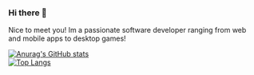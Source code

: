 ### Hi there 👋
Nice to meet you! Im a passionate software developer ranging from web and mobile apps to desktop games!

[![Anurag's GitHub stats](https://github-readme-stats.vercel.app/api?username=concernedmate)](https://github.com/anuraghazra/github-readme-stats)
<br>
[![Top Langs](https://github-readme-stats.vercel.app/api/top-langs/?username=concernedmate)](https://github.com/anuraghazra/github-readme-stats)


<!--
**concernedmate/concernedmate** is a ✨ _special_ ✨ repository because its `README.md` (this file) appears on your GitHub profile.

Here are some ideas to get you started:

- 🔭 I’m currently working on ...
- 🌱 I’m currently learning ...
- 👯 I’m looking to collaborate on ...
- 🤔 I’m looking for help with ...
- 💬 Ask me about ...
- 📫 How to reach me: ...
- 😄 Pronouns: ...
- ⚡ Fun fact: ...
-->
